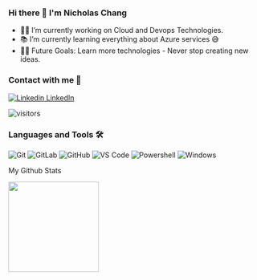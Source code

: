 ### Hi there 👋 I'm Nicholas Chang

- 👨‍💻 I’m currently working on Cloud and Devops Technologies.
- 📚 I’m currently learning everything about Azure services 😅
- 💪🏼 Future Goals: Learn more technologies - Never stop creating new ideas.


### Contact with me 📝

[![Linkedin](https://i.stack.imgur.com/gVE0j.png) LinkedIn](https://www.linkedin.com/)

![visitors](https://visitor-badge.glitch.me/badge?page_id=page.id)


### Languages and Tools 🛠 

![Git](https://img.shields.io/badge/-Git-%23F05032?style=flat-square&logo=git&logoColor=%23ffffff)
![GitLab](https://img.shields.io/badge/-GitLab-FCA121?style=flat-square&logo=gitlab)
![GitHub](https://img.shields.io/badge/-GitHub-181717?style=flat-square&logo=github)
![VS Code](http://img.shields.io/badge/-VS%20Code-007ACC?style=flat-square&logo=visual-studio-code&logoColor=ffffff)
![Powershell](http://img.shields.io/badge/-Powershell-5391FE?style=flat-square&logo=powershell&logoColor=ffffff)
![Windows](http://img.shields.io/badge/-Windows-0078D6?style=flat-square&logo=windows&logoColor=ffffff)

My Github Stats

<img height="180em" src="https://github-readme-stats.vercel.app/api?username=nicholaschangIT&show_icons=true&hide_border=true&&count_private=true&include_all_commits=true" />


<!--
**nicholaschangIT/nicholaschangIT** is a ✨ _special_ ✨ repository because its `README.md` (this file) appears on your GitHub profile.


Here are some ideas to get you started:

- 🔭 I’m currently working on ...
- 🌱 I’m currently learning ...
- 👯 I’m looking to collaborate on ...
- 🤔 I’m looking for help with ...
- 💬 Ask me about ...
- 📫 How to reach me: ...
- 😄 Pronouns: ...
- ⚡ Fun fact: ...

